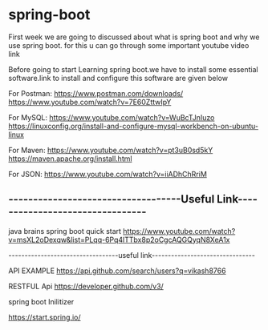 # spring-boot

First week we are going to discussed about what is spring boot and why we use spring boot.
for this u can go through some important youtube video link

Before going to start Learning spring boot.we have to install some essential software.link
to install and configure this software are given below

For Postman: https://www.postman.com/downloads/ https://www.youtube.com/watch?v=7E60ZttwIpY

For MySQL: https://www.youtube.com/watch?v=WuBcTJnIuzo https://linuxconfig.org/install-and-configure-mysql-workbench-on-ubuntu-linux

For Maven: https://www.youtube.com/watch?v=pt3uB0sd5kY https://maven.apache.org/install.html

For JSON: https://www.youtube.com/watch?v=iiADhChRriM



-----------------------------------Useful Link--------------------------------
------------------------------------------------------------------------------
java brains spring boot quick start
https://www.youtube.com/watch?v=msXL2oDexqw&list=PLqq-6Pq4lTTbx8p2oCgcAQGQyqN8XeA1x




----------------------------------useful link--------------------------------

API EXAMPLE
https://api.github.com/search/users?q=vikash8766


RESTFUL Api 
https://developer.github.com/v3/

spring boot Inilitizer

https://start.spring.io/


